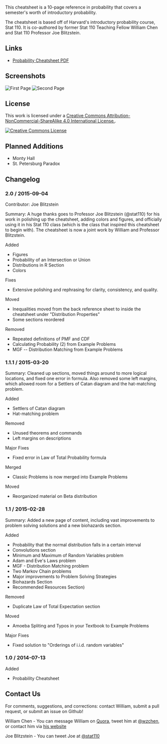 This cheatsheet is a 10-page reference in probability that covers a semester's worth of introductory probability.

The cheatsheet is based off of Harvard's introductory probability course, Stat 110. It is co-authored by former Stat 110 Teaching Fellow William Chen and Stat 110 Professor Joe Blitzstein.

Links
-------

* [Probability Cheatsheet PDF](http://www.wzchen.com/probability-cheatsheet/)


Screenshots
-------

![First Page](http://i.imgur.com/BCcOWG0.png)
![Second Page](http://i.imgur.com/Vh5iwj6.png)


License
-------

This work is licensed under a [Creative Commons Attribution-NonCommercial-ShareAlike 4.0 International License.][by-nc-sa].

[![Creative Commons License][by-nc-sa-img]][by-nc-sa]

Planned Additions
-------

* Monty Hall
* St. Petersburg Paradox

Changelog
-------

### 2.0 / 2015-09-04

Contributor: Joe Blitzstein

Summary: A huge thanks goes to Professor Joe Blitzstein (@stat110) for his work in polishing up the cheatsheet, adding colors and figures, and officially using it in his Stat 110 class (which is the class that inspired this cheatsheet to begin with). The cheatsheet is now a joint work by William and Professor Blitzstein.

Added

* Figures
* Probability of an Intersection or Union
* Distributions in R Section
* Colors

Fixes

* Extensive polishing and rephrasing for clarity, consistency, and quality.

Moved

* Inequalities moved from the back reference sheet to inside the cheatsheet under "Distribution Properties"
* Some sections reordered

Removed

* Repeated definitions of PMF and CDF
* Calculating Probability (2) from Example Problems
* MGF -- Distribution Matching from Example Problems

### 1.1.1 / 2015-03-20

Summary: Cleaned up sections, moved things around to more logical locations, and fixed one error in formula. Also removed some left margins, which allowed room for a Settlers of Catan diagram and the hat-matching problem.

Added

* Settlers of Catan diagram
* Hat-matching problem

Removed

* Unused theorems and commands
* Left margins on descriptions

Major Fixes

* Fixed error in Law of Total Probability formula 

Merged

* Classic Problems is now merged into Example Problems

Moved

* Reorganized material on Beta distribution

### 1.1 / 2015-02-28

Summary: Added a new page of content, including vast improvements to problem solving solutions and a new biohazards section.

Added

* Probability that the normal distribution falls in a certain interval
* Convolutions section
* Minimum and Maximum of Random Variables problem
* Adam and Eve's Laws problem
* MGF - Distribution Matching problem
* Two Markov Chain problems
* Major improvements to Problem Solving Strategies
* Biohazards Section
* Recommended Resources Section)

Removed

* Duplicate Law of Total Expectation section

Moved

* Amoeba Spliting and Typos in your Textbook to Example Problems

Major Fixes

* Fixed solution to "Orderings of i.i.d. random variables"

### 1.0 / 2014-07-13

Added

* Probability Cheatsheet

Contact Us
-------

For comments, suggestions, and corrections: contact William, submit a pull request, or submit an issue on Github!

William Chen - You can message William on [Quora](https://www.quora.com/William-Chen-6), tweet him at [@wzchen](https://twitter.com/wzchen), or contact him via [his website](http://www.wzchen.com/)

Joe Blitzstein - You can tweet Joe at [@stat110](https://twitter.com/stat110)

[by-nc-sa]: http://creativecommons.org/licenses/by-nc-sa/4.0/
[by-nc-sa-img]: http://i.creativecommons.org/l/by-nc-sa/4.0/88x31.png
